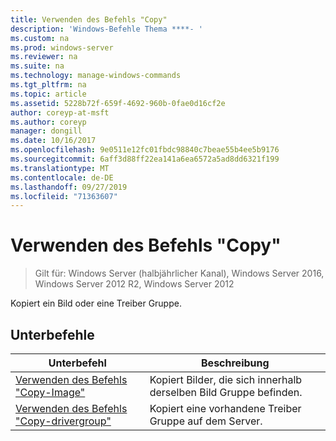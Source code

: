 ```yaml
---
title: Verwenden des Befehls "Copy"
description: 'Windows-Befehle Thema ****- '
ms.custom: na
ms.prod: windows-server
ms.reviewer: na
ms.suite: na
ms.technology: manage-windows-commands
ms.tgt_pltfrm: na
ms.topic: article
ms.assetid: 5228b72f-659f-4692-960b-0fae0d16cf2e
author: coreyp-at-msft
ms.author: coreyp
manager: dongill
ms.date: 10/16/2017
ms.openlocfilehash: 9e0511e12fc01fbdc98840c7beae55b4ee5b9176
ms.sourcegitcommit: 6aff3d88ff22ea141a6ea6572a5ad8dd6321f199
ms.translationtype: MT
ms.contentlocale: de-DE
ms.lasthandoff: 09/27/2019
ms.locfileid: "71363607"
---
```

# <a name="using-the-copy-command"></a>Verwenden des Befehls "Copy"

>Gilt für: Windows Server (halbjährlicher Kanal), Windows Server 2016, Windows Server 2012 R2, Windows Server 2012

Kopiert ein Bild oder eine Treiber Gruppe.
## <a name="subcommands"></a>Unterbefehle
|Unterbefehl|Beschreibung|
|-------|--------|
|[Verwenden des Befehls "Copy-Image"](using-the-copy-image-command.md)|Kopiert Bilder, die sich innerhalb derselben Bild Gruppe befinden.|
|[Verwenden des Befehls "Copy-drivergroup"](using-the-copy-drivergroup-command.md)|Kopiert eine vorhandene Treiber Gruppe auf dem Server.|
